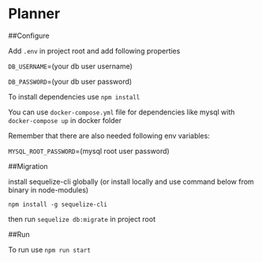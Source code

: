 # Planner

##Configure

Add `.env` in project root and add following properties

`DB_USERNAME`=(your db user username)

`DB_PASSWORD`=(your db user password)

To install dependencies use `npm install`

You can use `docker-compose.yml` file for dependencies like mysql with `docker-compose up` in docker folder

Remember that there are also needed following env variables:

`MYSQL_ROOT_PASSWORD`=(mysql root user password)

##Migration

install sequelize-cli globally (or install locally and use command below from binary in node-modules)

`npm install -g sequelize-cli`

then run `sequelize db:migrate` in project root

##Run

To run use `npm run start`
